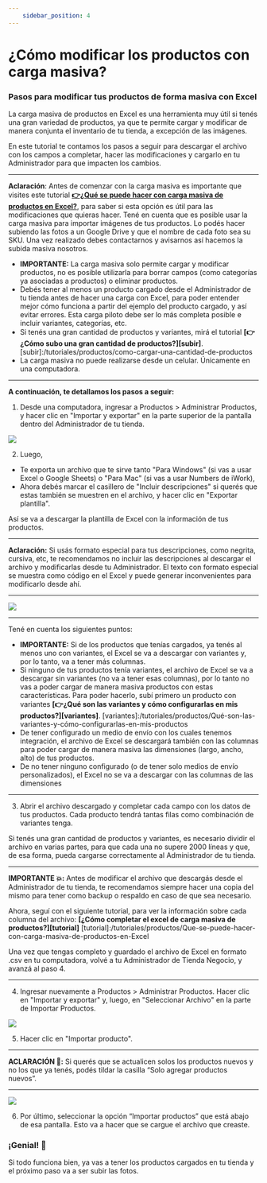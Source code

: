 ```yaml
---
    sidebar_position: 4
---
```


# ¿Cómo modificar los productos con carga masiva?

### Pasos para modificar tus productos de forma masiva con Excel

La carga masiva de productos en Excel es una herramienta muy útil si tenés una gran variedad de productos, ya que te permite cargar y modificar de manera conjunta el inventario de tu tienda, a excepción de las imágenes.

En este tutorial te contamos los pasos a seguir para descargar el archivo con los campos a completar, hacer las modificaciones y cargarlo en tu Administrador para que impacten los cambios.

-----------------------------------------------------------------------------------------------------------------------------------------
**Aclaración**: Antes de comenzar con la carga masiva es importante que visites este tutorial [**👉¿Qué se puede hacer con carga masiva de productos en Excel?**](/tutoriales/productos/Que-se-puede-hacer-con-carga-masiva-de-productos-en-Excel), para saber si esta opción es útil para las modificaciones que quieras hacer.
Tené en cuenta que es posible usar la carga masiva para importar imágenes de tus productos. Lo podés hacer subiendo las fotos a un Google Drive y que el nombre de cada foto sea su SKU. Una vez realizado debes contactarnos y avisarnos así hacemos la subida masiva nosotros. 

- **IMPORTANTE:** La carga masiva solo permite cargar y modificar productos, no es posible utilizarla para borrar campos (como categorías ya asociadas a productos) o eliminar productos.
- Debés tener al menos un producto cargado desde el Administrador de tu tienda antes de hacer una carga con Excel, para poder entender mejor cómo funciona a partir del ejemplo del producto cargado, y así evitar errores. Esta carga piloto debe ser lo más completa posible e incluir variantes, categorías, etc.
- Si tenés una gran cantidad de productos y variantes, mirá el tutorial **[👉¿Cómo subo una gran cantidad de productos?][subir]**.
[subir]:/tutoriales/productos/como-cargar-una-cantidad-de-productos
- La carga masiva no puede realizarse desde un celular. Únicamente en una computadora.

-----------------------------------------------------------------------------------------------------------------------------------------

**A continuación, te detallamos los pasos a seguir:**

1. Desde una computadora, ingresar a Productos > Administrar Productos, y hacer clic en "Importar y exportar" en la parte superior de la pantalla dentro del Administrador de tu tienda.

![](/Fotos/Productos/ComoModificarLosProductosConCargaMasiva/ComoModificarLosProductosConCargaMasiva-1.jpg)

2. Luego,
- Te exporta un archivo que te sirve tanto "Para Windows" (si vas a usar Excel o Google Sheets) o "Para Mac" (si vas a usar Numbers de iWork), 
- Ahora debés marcar el casillero de "Incluir descripciones" si querés que estas también se muestren en el archivo, y hacer clic en "Exportar plantilla".

Así se va a descargar la plantilla de Excel con la información de tus productos.

-----------------------------------------------------------------------------------------------------------------------------------------
**Aclaración:** Si usás formato especial para tus descripciones, como negrita, cursiva, etc, te recomendamos no incluir las descripciones al descargar el archivo y modificarlas desde tu Administrador. El texto con formato especial se muestra como código en el Excel y puede generar inconvenientes para modificarlo desde ahí. 

-----------------------------------------------------------------------------------------------------------------------------------------
![](/Fotos/Productos/ComoModificarLosProductosConCargaMasiva/ComoModificarLosProductosConCargaMasiva2.jpg)

-----------------------------------------------------------------------------------------------------------------------------------------
Tené en cuenta los siguientes puntos:
- **IMPORTANTE:** Si de los productos que tenías cargados, ya tenés al menos uno con variantes, el Excel se va a descargar con variantes y, por lo tanto, va a tener más columnas.
- Si ninguno de tus productos tenía variantes, el archivo de Excel se va a descargar sin variantes (no va a tener esas columnas), por lo tanto no vas a poder cargar de manera masiva productos con estas características. Para poder hacerlo, subí primero un producto con variantes **[👉¿Qué son las variantes y cómo configurarlas en mis productos?][variantes]**.
[variantes]:/tutoriales/productos/Qué-son-las-variantes-y-cómo-configurarlas-en-mis-productos
- De tener configurado un medio de envío con los cuales tenemos integración, el archivo de Excel se descargará también con las columnas para poder cargar de manera masiva las dimensiones (largo, ancho, alto) de tus productos.
- De no tener ninguno configurado (o de tener solo medios de envío personalizados), el Excel no se va a descargar con las columnas de las dimensiones

-----------------------------------------------------------------------------------------------------------------------------------------
3. Abrir el archivo descargado y completar cada campo con los datos de tus productos. Cada producto tendrá tantas filas como combinación de variantes tenga. 

 Si tenés una gran cantidad de productos y variantes, es necesario dividir el archivo en varias partes, para que cada una no supere 2000 líneas y que, de esa forma, pueda cargarse correctamente al Administrador de tu tienda.

-----------------------------------------------------------------------------------------------------------------------------------------
**IMPORTANTE 💥:** Antes de modificar el archivo que descargás desde el Administrador de tu tienda, te recomendamos siempre hacer una copia del mismo para tener como backup o respaldo en caso de que sea necesario.

Ahora, seguí con el siguiente tutorial, para ver la información sobre cada columna del archivo:
**[¿Cómo completar el excel de carga masiva de productos?][tutorial]** 
[tutorial]:/tutoriales/productos/Que-se-puede-hacer-con-carga-masiva-de-productos-en-Excel

Una vez que tengas completo y guardado el archivo de Excel en formato .csv en tu computadora, volvé a tu Administrador de Tienda Negocio, y avanzá al paso 4.

-----------------------------------------------------------------------------------------------------------------------------------------
4. Ingresar nuevamente a Productos > Administrar Productos. Hacer clic en "Importar y exportar" y, luego, en "Seleccionar Archivo" en la parte de Importar Productos.

![](/Fotos/Productos/ComoModificarLosProductosConCargaMasiva/Importar-productos-1.jpg)

5. Hacer clic en "Importar producto".

-----------------------------------------------------------------------------------------------------------------------------------------
**ACLARACIÓN 📢:** Si querés que se actualicen solos los productos nuevos y no los que ya tenés, podés tildar la casilla “Solo agregar productos nuevos”. 

-----------------------------------------------------------------------------------------------------------------------------------------
![](/Fotos/Productos/ComoModificarLosProductosConCargaMasiva/Importar-productos-2.jpg)

6. Por último, seleccionar la opción “Importar productos” que está abajo de esa pantalla. Esto va a hacer que se cargue el archivo que creaste.

### ¡Genial! 🙌
Si todo funciona bien, ya vas a tener los productos cargados en tu tienda y el próximo paso va a ser subir las fotos. 